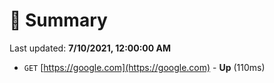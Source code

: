 # 📖 Summary
Last updated: **7/10/2021, 12:00:00 AM**

- `GET` [https://google.com](https://google.com) - **Up** (110ms)
